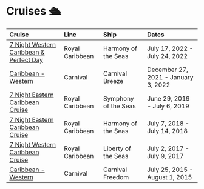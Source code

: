# Cruises 🛳

| Cruise                                                                          | Line            | Ship                 | Dates                               |
| :------------------------------------------------------------------------------ | :-------------- | :------------------- | :---------------------------------- |
| [7 Night Western Caribbean & Perfect Day](itineraries/07-17-2022_07-24-2022.md) | Royal Caribbean | Harmony of the Seas  | July 17, 2022 - July 24, 2022       |
| [Caribbean - Western](itineraries/12-27-2021_01-03-2022.md)                     | Carnival        | Carnival Breeze      | December 27, 2021 - January 3, 2022 |
| [7 Night Eastern Caribbean Cruise](itineraries/06-29-2019_07-06-2019.md)        | Royal Caribbean | Symphony of the Seas | June 29, 2019 - July 6, 2019        |
| [7 Night Eastern Caribbean Cruise](itineraries/07-07-2018_07-14-2018.md)        | Royal Caribbean | Harmony of the Seas  | July 7, 2018 - July 14, 2018        |
| [7 Night Western Caribbean Cruise](itineraries/07-02-2017_07-09-2017.md)        | Royal Caribbean | Liberty of the Seas  | July 2, 2017 - July 9, 2017         |
| [Caribbean - Western](itineraries/07-25-2015_08-01-2015.md)                     | Carnival        | Carnival Freedom     | July 25, 2015 - August 1, 2015      |
